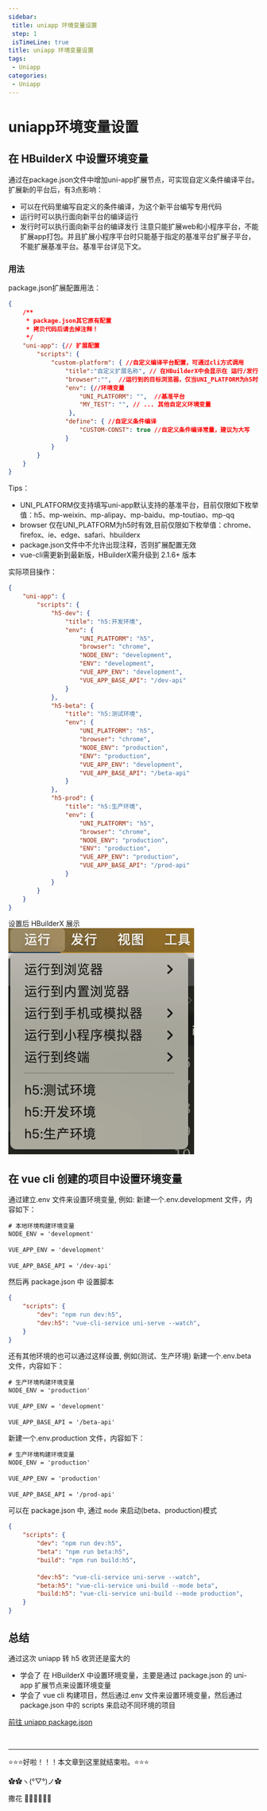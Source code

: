 ```yaml
---
sidebar: 
 title: uniapp 环境变量设置
 step: 1
 isTimeLine: true
title: uniapp 环境变量设置
tags:
 - Uniapp
categories:
 - Uniapp
---
```


# uniapp环境变量设置

## 在 HBuilderX 中设置环境变量
通过在package.json文件中增加uni-app扩展节点，可实现自定义条件编译平台。
扩展新的平台后，有3点影响：
- 可以在代码里编写自定义的条件编译，为这个新平台编写专用代码
- 运行时可以执行面向新平台的编译运行
- 发行时可以执行面向新平台的编译发行
注意只能扩展web和小程序平台，不能扩展app打包。并且扩展小程序平台时只能基于指定的基准平台扩展子平台，不能扩展基准平台。基准平台详见下文。
### 用法
package.json扩展配置用法：
```json
{
    /**
     * package.json其它原有配置 
     * 拷贝代码后请去掉注释！
     */
    "uni-app": {// 扩展配置
        "scripts": {
            "custom-platform": { //自定义编译平台配置，可通过cli方式调用
                "title":"自定义扩展名称", // 在HBuilderX中会显示在 运行/发行 菜单中
                "browser":"",  //运行到的目标浏览器，仅当UNI_PLATFORM为h5时有效
                "env": {//环境变量
                    "UNI_PLATFORM": "",  //基准平台
                    "MY_TEST": "", // ... 其他自定义环境变量
                 },
                "define": { //自定义条件编译
                    "CUSTOM-CONST": true //自定义条件编译常量，建议为大写
                }
            }
        }    
    }
}

```

Tips：

- UNI_PLATFORM仅支持填写uni-app默认支持的基准平台，目前仅限如下枚举值：h5、mp-weixin、mp-alipay、mp-baidu、mp-toutiao、mp-qq
- browser 仅在UNI_PLATFORM为h5时有效,目前仅限如下枚举值：chrome、firefox、ie、edge、safari、hbuilderx
- package.json文件中不允许出现注释，否则扩展配置无效
- vue-cli需更新到最新版，HBuilderX需升级到 2.1.6+ 版本

实际项目操作：
```json
{
	"uni-app": {
		"scripts": {
			"h5-dev": {
				"title": "h5:开发环境",
				"env": {
					"UNI_PLATFORM": "h5",
					"browser": "chrome",
					"NODE_ENV": "development",
					"ENV": "development",
					"VUE_APP_ENV": "development",
					"VUE_APP_BASE_API": "/dev-api"
				}
			},
			"h5-beta": {
				"title": "h5:测试环境",
				"env": {
					"UNI_PLATFORM": "h5",
					"browser": "chrome",
					"NODE_ENV": "production",
					"ENV": "production",
					"VUE_APP_ENV": "development",
					"VUE_APP_BASE_API": "/beta-api"
				}
			},
			"h5-prod": {
				"title": "h5:生产环境",
				"env": {
					"UNI_PLATFORM": "h5",
					"browser": "chrome",
					"NODE_ENV": "production",
					"ENV": "production",
					"VUE_APP_ENV": "production",
					"VUE_APP_BASE_API": "/prod-api"
				}
			}
		}
	}
}
```

设置后 HBuilderX 展示![图片](./assets/image.png)

## 在 vue cli 创建的项目中设置环境变量
通过建立.env 文件来设置环境变量, 例如:
新建一个.env.development 文件，内容如下：
```shell
# 本地环境构建环境变量
NODE_ENV = 'development'

VUE_APP_ENV = 'development'

VUE_APP_BASE_API = '/dev-api'
```
然后再 package.json 中 设置脚本
```json
{
	"scripts": {
		"dev": "npm run dev:h5",
		"dev:h5": "vue-cli-service uni-serve --watch",
	}
}
```
还有其他环境的也可以通过这样设置, 例如(测试、生产环境)
新建一个.env.beta 文件，内容如下：
```shell
# 生产环境构建环境变量
NODE_ENV = 'production'

VUE_APP_ENV = 'development'

VUE_APP_BASE_API = '/beta-api'
```

新建一个.env.production 文件，内容如下：
```shell
# 生产环境构建环境变量
NODE_ENV = 'production'

VUE_APP_ENV = 'production'

VUE_APP_BASE_API = '/prod-api'
```
可以在 package.json 中, 通过 `mode` 来启动(beta、production)模式

```json
{
	"scripts": {
		"dev": "npm run dev:h5",
		"beta": "npm run beta:h5",
		"build": "npm run build:h5",

		"dev:h5": "vue-cli-service uni-serve --watch",
		"beta:h5": "vue-cli-service uni-build --mode beta",
		"build:h5": "vue-cli-service uni-build --mode production",
	}
}
```

## 总结
通过这次 uniapp 转 h5 收货还是蛮大的
- 学会了 在 HBuilderX 中设置环境变量，主要是通过 package.json 的 uni-app 扩展节点来设置环境变量
- 学会了 vue cli 构建项目，然后通过.env 文件来设置环境变量，然后通过 package.json 中的 scripts 来启动不同环境的项目

[前往 uniapp package.json](https://uniapp.dcloud.net.cn/collocation/package.html#%E7%94%A8%E6%B3%95)




<br/>
<hr />

⭐️⭐️⭐️好啦！！！本文章到这里就结束啦。⭐️⭐️⭐️

✿✿ヽ(°▽°)ノ✿

撒花 🌸🌸🌸🌸🌸🌸
